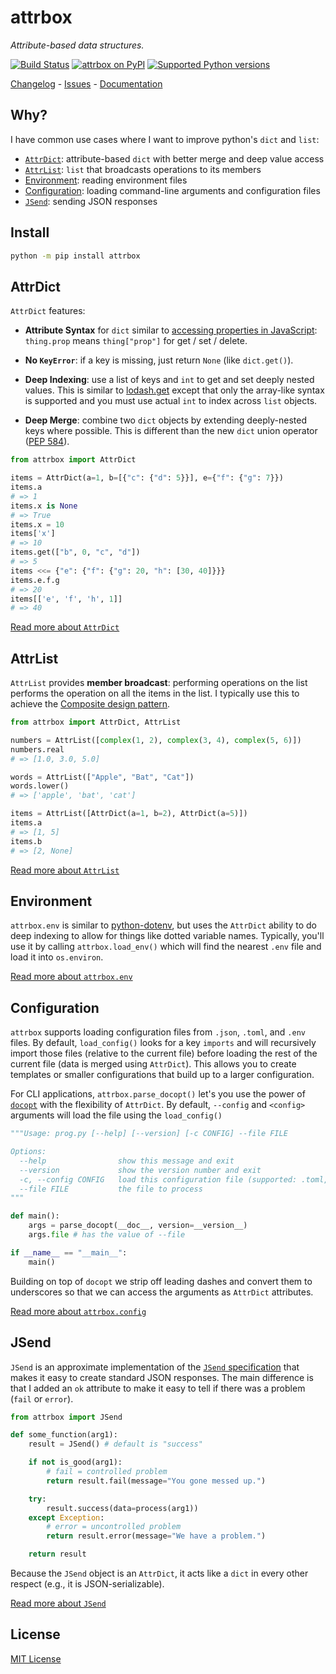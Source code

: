 # attrbox

_Attribute-based data structures._

[![Build Status](https://img.shields.io/github/actions/workflow/status/metaist/attrbox/.github/workflows/ci.yaml?branch=main&style=for-the-badge)](https://github.com/metaist/attrbox/actions)
[![attrbox on PyPI](https://img.shields.io/pypi/v/attrbox.svg?color=blue&style=for-the-badge)](https://pypi.org/project/attrbox)
[![Supported Python versions](https://img.shields.io/pypi/pyversions/attrbox?style=for-the-badge)](https://pypi.org/project/attrbox)

[Changelog] - [Issues] - [Documentation]

[changelog]: https://github.com/metaist/attrbox/blob/main/CHANGELOG.md
[issues]: https://github.com/metaist/attrbox/issues
[documentation]: https://metaist.github.io/attrbox/

## Why?

I have common use cases where I want to improve python's `dict` and `list`:

- [`AttrDict`](#attrdict): attribute-based `dict` with better merge and deep value access
- [`AttrList`](#attrlist): `list` that broadcasts operations to its members
- [Environment](#environment): reading environment files
- [Configuration](#configuration): loading command-line arguments and configuration files
- [`JSend`](#jsend): sending JSON responses

## Install

```bash
python -m pip install attrbox
```

## AttrDict

`AttrDict` features:

- **Attribute Syntax** for `dict` similar to [accessing properties in JavaScript](https://developer.mozilla.org/en-US/docs/Web/JavaScript/Guide/Working_with_objects#accessing_properties): `thing.prop` means `thing["prop"]` for get / set / delete.

- **No `KeyError`**: if a key is missing, just return `None` (like `dict.get()`).

- **Deep Indexing**: use a list of keys and `int` to get and set deeply nested values. This is similar to [lodash.get](https://lodash.com/docs/#get) except that only the array-like syntax is supported and you must use actual `int` to index across `list` objects.

- **Deep Merge**: combine two `dict` objects by extending deeply-nested keys where possible. This is different than the new `dict` union operator ([PEP 584](https://peps.python.org/pep-0584/)).

```python
from attrbox import AttrDict

items = AttrDict(a=1, b=[{"c": {"d": 5}}], e={"f": {"g": 7}})
items.a
# => 1
items.x is None
# => True
items.x = 10
items['x']
# => 10
items.get(["b", 0, "c", "d"])
# => 5
items <<= {"e": {"f": {"g": 20, "h": [30, 40]}}}
items.e.f.g
# => 20
items[['e', 'f', 'h', 1]]
# => 40
```

[Read more about `AttrDict`](https://metaist.github.io/attrbox/attrdict.html#attrbox.attrdict.AttrDict)

## AttrList

`AttrList` provides **member broadcast**: performing operations on the list performs the operation on all the items in the list. I typically use this to achieve the [Composite design pattern](https://en.wikipedia.org/wiki/Composite_pattern).

```python
from attrbox import AttrDict, AttrList

numbers = AttrList([complex(1, 2), complex(3, 4), complex(5, 6)])
numbers.real
# => [1.0, 3.0, 5.0]

words = AttrList(["Apple", "Bat", "Cat"])
words.lower()
# => ['apple', 'bat', 'cat']

items = AttrList([AttrDict(a=1, b=2), AttrDict(a=5)])
items.a
# => [1, 5]
items.b
# => [2, None]
```

[Read more about `AttrList`](https://metaist.github.io/attrbox/attrlist.html#attrbox.attrlist.AttrList)

## Environment

`attrbox.env` is similar to [python-dotenv](https://github.com/theskumar/python-dotenv), but uses the `AttrDict` ability to do deep indexing to allow for things like dotted variable names. Typically, you'll use it by calling `attrbox.load_env()` which will find the nearest <code>.env</code> file and load it into `os.environ`.

[Read more about `attrbox.env`](https://metaist.github.io/attrbox/env.html)

## Configuration

`attrbox` supports loading configuration files from `.json`, `.toml`, and `.env` files. By default, `load_config()` looks for a key `imports` and will recursively import those files (relative to the current file) before loading the rest of the current file (data is merged using `AttrDict`). This allows you to create templates or smaller configurations that build up to a larger configuration.

For CLI applications, `attrbox.parse_docopt()` let's you use the power of [`docopt`](https://github.com/docopt/docopt) with the flexibility of `AttrDict`. By default, `--config` and `<config>` arguments will load the file using the `load_config()`

```python
"""Usage: prog.py [--help] [--version] [-c CONFIG] --file FILE

Options:
  --help                show this message and exit
  --version             show the version number and exit
  -c, --config CONFIG   load this configuration file (supported: .toml, .json, .env)
  --file FILE           the file to process
"""

def main():
    args = parse_docopt(__doc__, version=__version__)
    args.file # has the value of --file

if __name__ == "__main__":
    main()
```

Building on top of `docopt` we strip off leading dashes and convert them to underscores so that we can access the arguments as `AttrDict` attributes.

[Read more about `attrbox.config`](https://metaist.github.io/attrbox/config.html)

## JSend

`JSend` is an approximate implementation of the [`JSend` specification](https://labs.omniti.com/labs/jsend) that makes it easy to create standard JSON responses. The main difference is that I added an `ok` attribute to make it easy to tell if there was a problem (`fail` or `error`).

```python
from attrbox import JSend

def some_function(arg1):
    result = JSend() # default is "success"

    if not is_good(arg1):
        # fail = controlled problem
        return result.fail(message="You gone messed up.")

    try:
        result.success(data=process(arg1))
    except Exception:
        # error = uncontrolled problem
        return result.error(message="We have a problem.")

    return result
```

Because the `JSend` object is an `AttrDict`, it acts like a `dict` in every other respect (e.g., it is JSON-serializable).

[Read more about `JSend`](https://metaist.github.io/attrbox/jsend.html#attrbox.jsend.JSend)

## License

[MIT License](https://github.com/metaist/attrbox/blob/main/LICENSE.md)
